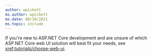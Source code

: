 ```yaml
---
author: wpickett
ms.author: wpickett
ms.date: 08/10/2021
ms.topic: include
---
```

If you're new to ASP.NET Core development and are unsure of which ASP.NET Core web UI solution will best fit your needs, see <xref:tutorials/choose-web-ui>.

